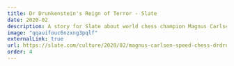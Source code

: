 ```yaml
---
title: Dr Drunkenstein's Reign of Terror - Slate
date: 2020-02
description: A story for Slate about world chess champion Magnus Carlsen's streaming career.
image: "qqauifouc6nzxng3pqlf"
externalLink: true
url: https://slate.com/culture/2020/02/magnus-carlsen-speed-chess-drdrunkenstein-pseudonyms-twitch-youtube.html
order: 4
---
```

